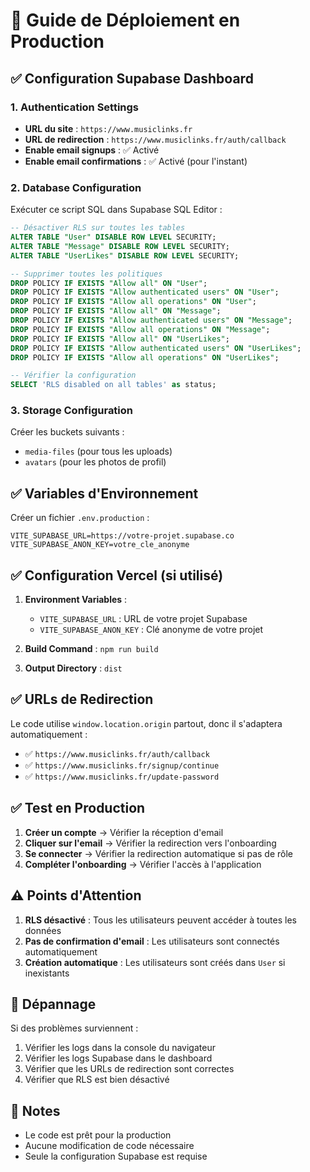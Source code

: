 # 🚀 Guide de Déploiement en Production

## ✅ Configuration Supabase Dashboard

### 1. Authentication Settings
- **URL du site** : `https://www.musiclinks.fr`
- **URL de redirection** : `https://www.musiclinks.fr/auth/callback`
- **Enable email signups** : ✅ Activé
- **Enable email confirmations** : ✅ Activé (pour l'instant)

### 2. Database Configuration
Exécuter ce script SQL dans Supabase SQL Editor :

```sql
-- Désactiver RLS sur toutes les tables
ALTER TABLE "User" DISABLE ROW LEVEL SECURITY;
ALTER TABLE "Message" DISABLE ROW LEVEL SECURITY;
ALTER TABLE "UserLikes" DISABLE ROW LEVEL SECURITY;

-- Supprimer toutes les politiques
DROP POLICY IF EXISTS "Allow all" ON "User";
DROP POLICY IF EXISTS "Allow authenticated users" ON "User";
DROP POLICY IF EXISTS "Allow all operations" ON "User";
DROP POLICY IF EXISTS "Allow all" ON "Message";
DROP POLICY IF EXISTS "Allow authenticated users" ON "Message";
DROP POLICY IF EXISTS "Allow all operations" ON "Message";
DROP POLICY IF EXISTS "Allow all" ON "UserLikes";
DROP POLICY IF EXISTS "Allow authenticated users" ON "UserLikes";
DROP POLICY IF EXISTS "Allow all operations" ON "UserLikes";

-- Vérifier la configuration
SELECT 'RLS disabled on all tables' as status;
```

### 3. Storage Configuration
Créer les buckets suivants :
- `media-files` (pour tous les uploads)
- `avatars` (pour les photos de profil)

## ✅ Variables d'Environnement

Créer un fichier `.env.production` :

```env
VITE_SUPABASE_URL=https://votre-projet.supabase.co
VITE_SUPABASE_ANON_KEY=votre_cle_anonyme
```

## ✅ Configuration Vercel (si utilisé)

1. **Environment Variables** :
   - `VITE_SUPABASE_URL` : URL de votre projet Supabase
   - `VITE_SUPABASE_ANON_KEY` : Clé anonyme de votre projet

2. **Build Command** : `npm run build`
3. **Output Directory** : `dist`

## ✅ URLs de Redirection

Le code utilise `window.location.origin` partout, donc il s'adaptera automatiquement :
- ✅ `https://www.musiclinks.fr/auth/callback`
- ✅ `https://www.musiclinks.fr/signup/continue`
- ✅ `https://www.musiclinks.fr/update-password`

## ✅ Test en Production

1. **Créer un compte** → Vérifier la réception d'email
2. **Cliquer sur l'email** → Vérifier la redirection vers l'onboarding
3. **Se connecter** → Vérifier la redirection automatique si pas de rôle
4. **Compléter l'onboarding** → Vérifier l'accès à l'application

## ⚠️ Points d'Attention

1. **RLS désactivé** : Tous les utilisateurs peuvent accéder à toutes les données
2. **Pas de confirmation d'email** : Les utilisateurs sont connectés automatiquement
3. **Création automatique** : Les utilisateurs sont créés dans `User` si inexistants

## 🔧 Dépannage

Si des problèmes surviennent :
1. Vérifier les logs dans la console du navigateur
2. Vérifier les logs Supabase dans le dashboard
3. Vérifier que les URLs de redirection sont correctes
4. Vérifier que RLS est bien désactivé

## 📝 Notes

- Le code est prêt pour la production
- Aucune modification de code nécessaire
- Seule la configuration Supabase est requise
